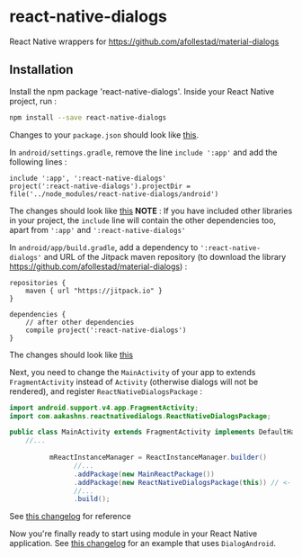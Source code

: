 # react-native-dialogs
React Native wrappers for https://github.com/afollestad/material-dialogs

Installation
------------

Install the npm package 'react-native-dialogs'. Inside your React Native project, run :
```bash
npm install --save react-native-dialogs
```
Changes to your `package.json` should look like [this](https://github.com/aakashns/react-native-dialogs-example/commit/e6b83bf3d2238cf7e4ec3688519f38b2544ccad5).

In `android/settings.gradle`, remove the line `include ':app'` and add the following lines :
```
include ':app', ':react-native-dialogs'
project(':react-native-dialogs').projectDir = file('../node_modules/react-native-dialogs/android')
```
The changes should look like [this](https://github.com/aakashns/react-native-dialogs-example/commit/32b4159725601e0ea17e140f0a9b62161d567804)
**NOTE** : If you have included other libraries in your project, the `include` line will contain the other dependencies too, apart from `':app'` and `':react-native-dialogs'`

In `android/app/build.gradle`, add a dependency to `':react-native-dialogs'` and URL of the Jitpack maven repository (to download the library https://github.com/afollestad/material-dialogs) :
```
repositories {
    maven { url "https://jitpack.io" }
}

dependencies {
    // after other dependencies
    compile project(':react-native-dialogs')
}
```
The changes should look like [this](https://github.com/aakashns/react-native-dialogs-example/commit/b58086d8fb9ece99f0e678dd8bf0e689a856bd43)

Next, you need to change the `MainActivity` of your app to extends `FragmentActivity` instead of `Activity` (otherwise dialogs will not be rendered), and register `ReactNativeDialogsPackage` : 
```java
import android.support.v4.app.FragmentActivity;
import com.aakashns.reactnativedialogs.ReactNativeDialogsPackage;

public class MainActivity extends FragmentActivity implements DefaultHardwareBackBtnHandler {
    //...
  
          mReactInstanceManager = ReactInstanceManager.builder()
                //...
                .addPackage(new MainReactPackage())
                .addPackage(new ReactNativeDialogsPackage(this)) // <- ADD THIS LINE!
                //...
                .build();

```
See [this changelog](https://github.com/aakashns/react-native-dialogs-example/commit/52cac27756963bcd2f4fdcd039e1a78028bb0abd) for reference

Now you're finally ready to start using module in your React Native application. See [this changelog](https://github.com/aakashns/react-native-dialogs-example/commit/2d8e02c22275479d2fbbb89f99dcb846834bec9d) for an example that uses `DialogAndroid`.
